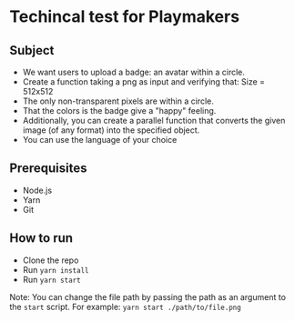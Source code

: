 # Techincal test for Playmakers

## Subject

- We want users to upload a badge: an avatar within a circle.
- Create a function taking a png as input and verifying that:
Size = 512x512
- The only non-transparent pixels are within a circle.
- That the colors is the badge give a "happy" feeling.
- Additionally, you can create a parallel function that converts the given image (of any format) into the specified object.
- You can use the language of your choice

## Prerequisites

- Node.js
- Yarn
- Git

## How to run

- Clone the repo
- Run `yarn install`
- Run `yarn start`

Note: You can change the file path by passing the path as an argument to the `start` script. For example: `yarn start ./path/to/file.png`


